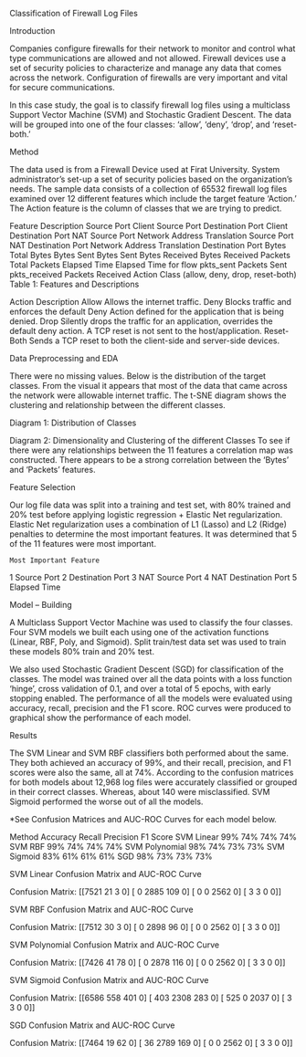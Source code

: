 Classification of Firewall Log Files 

Introduction

Companies configure firewalls for their network to monitor and control what type communications are allowed and not allowed. Firewall devices use a set of security policies to characterize and manage any data that comes across the network. Configuration of firewalls are very important and vital for secure communications.  

In this case study, the goal is to classify firewall log files using a multiclass Support Vector Machine (SVM) and Stochastic Gradient Descent. The data will be grouped into one of the four classes: ‘allow’, ‘deny’, ‘drop’, and ‘reset-both.’

Method

The data used is from a Firewall Device used at Firat University. System administrator’s set-up a set of security policies based on the organization’s needs. The sample data consists of a collection of 65532 firewall log files examined over 12 different features which include the target feature ‘Action.’  The Action feature is the column of classes that we are trying to predict.

Feature	Description
Source Port	Client Source Port
Destination Port	Client Destination Port
NAT Source Port	Network Address Translation Source Port
NAT Destination Port	Network Address Translation Destination Port
Bytes	Total Bytes
Bytes Sent	Bytes Sent
Bytes Received 	Bytes Received
Packets	Total Packets
Elapsed Time	Elapsed Time for flow
pkts_sent	Packets Sent
pkts_received	Packets Received
Action	Class (allow, deny, drop, reset-both)
Table 1: Features and Descriptions

Action	Description
Allow	Allows the internet traffic.
Deny	Blocks traffic and enforces the default Deny Action defined for the application that is being denied.
Drop	Silently drops the traffic for an application, overrides the default deny action. A TCP reset is not sent to the host/application. 
Reset-Both	Sends a TCP reset to both the client-side and server-side devices.



Data Preprocessing and EDA

There were no missing values. Below is the distribution of the target classes. From the visual it appears that most of the data that came across the network were allowable internet traffic. The t-SNE diagram shows the clustering and relationship between the different classes.

  
Diagram 1: Distribution of Classes

 
Diagram 2: Dimensionality and Clustering of the different Classes
To see if there were any relationships between the 11 features a correlation map was constructed. There appears to be a strong correlation between the ‘Bytes’ and ‘Packets’ features.  

 


Feature Selection

Our log file data was split into a training and test set, with 80% trained and 20% test before applying logistic regression + Elastic Net regularization. Elastic Net regularization uses a combination of L1 (Lasso) and L2 (Ridge) penalties to determine the most important features. It was determined that 5 of the 11 features were most important. 

	Most Important Feature
1	Source Port
2	Destination Port
3	NAT Source Port
4	NAT Destination Port
5	Elapsed Time
 	 



Model – Building

A Multiclass Support Vector Machine was used to classify the four classes. Four SVM models we built each using one of the activation functions (Linear, RBF, Poly, and Sigmoid). Split train/test data set was used to train these models 80% train and 20% test. 

We also used Stochastic Gradient Descent (SGD) for classification of the classes. The model was trained over all the data points with a loss function ‘hinge’, cross validation of 0.1, and over a total of 5 epochs, with early stopping enabled. The performance of all the models were evaluated using accuracy, recall, precision and the F1 score. ROC curves were produced to graphical show the performance of each model.

Results

The SVM Linear and SVM RBF classifiers both performed about the same. They both achieved an accuracy of 99%, and their recall, precision, and F1 scores were also the same, all at 74%. According to the confusion matrices for both models about 12,968 log files were accurately classified or grouped in their correct classes.  Whereas, about 140 were misclassified. SVM Sigmoid performed the worse out of all the models. 

*See Confusion Matrices and AUC-ROC Curves for each model below.

Method	Accuracy	Recall	Precision	F1 Score
SVM Linear	99%	74%	74%	74%
SVM RBF	99%	74%	74%	74%
SVM Polynomial	98%	74%	73%	73%
SVM Sigmoid	83%	61%	61%	61%
SGD	98%	73%	73%	73%
















SVM Linear Confusion Matrix and AUC-ROC Curve

Confusion Matrix:
 [[7521   21    3    0]
 [   0 2885  109    0]
 [   0    0 2562    0]
 [   3    3    0    0]]

          


SVM RBF Confusion Matrix and AUC-ROC Curve

Confusion Matrix:
 [[7512   30    3    0]
 [   0 2898   96    0]
 [   0    0 2562    0]
 [   3    3    0    0]]

         

SVM Polynomial Confusion Matrix and AUC-ROC Curve

Confusion Matrix:
 [[7426   41   78    0]
 [   0 2878  116    0]
 [   0    0 2562    0]
 [   3    3    0    0]]

       


SVM Sigmoid Confusion Matrix and AUC-ROC Curve

Confusion Matrix:
 [[6586  558  401    0]
 [ 403 2308  283    0]
 [ 525    0 2037    0]
 [   3    3    0    0]]

       
SGD Confusion Matrix and AUC-ROC Curve

Confusion Matrix:
 [[7464   19   62    0]
 [  36 2789  169    0]
 [   0    0 2562    0]
 [   3    3    0    0]]
